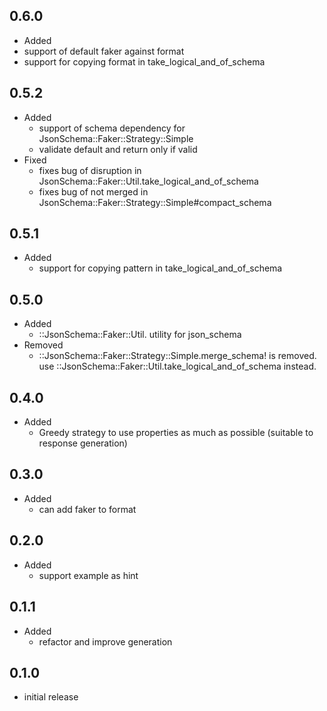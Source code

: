 ## 0.6.0

* Added
 * support of default faker against format
 * support for copying format in take_logical_and_of_schema

## 0.5.2

* Added
  * support of schema dependency for JsonSchema::Faker::Strategy::Simple
  * validate default and return only if valid
* Fixed
  * fixes bug of disruption in JsonSchema::Faker::Util.take_logical_and_of_schema
  * fixes bug of not merged in JsonSchema::Faker::Strategy::Simple#compact_schema

## 0.5.1

* Added
  * support for copying pattern in take_logical_and_of_schema

## 0.5.0

* Added
  * ::JsonSchema::Faker::Util. utility for json_schema
* Removed
  * ::JsonSchema::Faker::Strategy::Simple.merge_schema! is removed. use ::JsonSchema::Faker::Util.take_logical_and_of_schema instead.

## 0.4.0

* Added
  * Greedy strategy to use properties as much as possible (suitable to response generation)

## 0.3.0

* Added
  * can add faker to format

## 0.2.0

* Added
  * support example as hint

## 0.1.1

* Added
  * refactor and improve generation

## 0.1.0

* initial release
